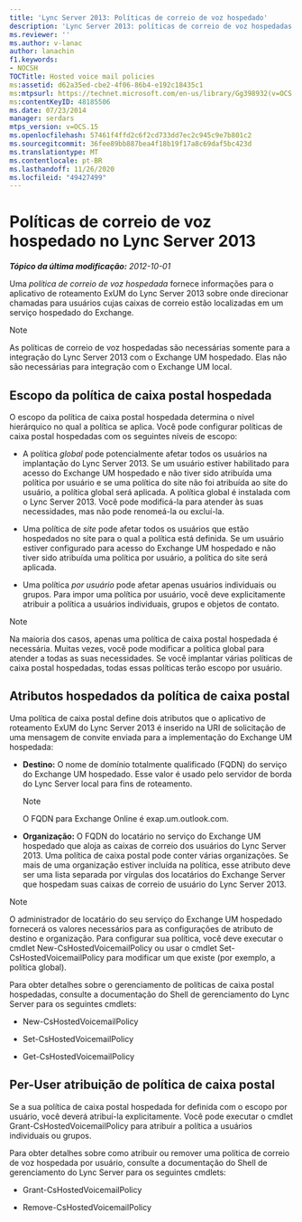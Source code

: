 ```yaml
---
title: 'Lync Server 2013: Políticas de correio de voz hospedado'
description: 'Lync Server 2013: políticas de correio de voz hospedadas.'
ms.reviewer: ''
ms.author: v-lanac
author: lanachin
f1.keywords:
- NOCSH
TOCTitle: Hosted voice mail policies
ms:assetid: d62a35ed-cbe2-4f06-86b4-e192c18435c1
ms:mtpsurl: https://technet.microsoft.com/en-us/library/Gg398932(v=OCS.15)
ms:contentKeyID: 48185506
ms.date: 07/23/2014
manager: serdars
mtps_version: v=OCS.15
ms.openlocfilehash: 57461f4ffd2c6f2cd733dd7ec2c945c9e7b801c2
ms.sourcegitcommit: 36fee89bb887bea4f18b19f17a8c69daf5bc423d
ms.translationtype: MT
ms.contentlocale: pt-BR
ms.lasthandoff: 11/26/2020
ms.locfileid: "49427499"
---
```

# <a name="hosted-voice-mail-policies-in-lync-server-2013"></a>Políticas de correio de voz hospedado no Lync Server 2013

<div data-xmlns="http://www.w3.org/1999/xhtml">

<div class="topic" data-xmlns="http://www.w3.org/1999/xhtml" data-msxsl="urn:schemas-microsoft-com:xslt" data-cs="https://msdn.microsoft.com/">

<div data-asp="https://msdn2.microsoft.com/asp">



</div>

<div id="mainSection">

<div id="mainBody">

<span> </span>

_**Tópico da última modificação:** 2012-10-01_

Uma *política de correio de voz hospedada* fornece informações para o aplicativo de roteamento ExUM do Lync Server 2013 sobre onde direcionar chamadas para usuários cujas caixas de correio estão localizadas em um serviço hospedado do Exchange.

<div>


> [!NOTE]  
> As políticas de correio de voz hospedadas são necessárias somente para a integração do Lync Server 2013 com o Exchange UM hospedado. Elas não são necessárias para integração com o Exchange UM local.



</div>

<div>

## <a name="hosted-voice-mail-policy-scope"></a>Escopo da política de caixa postal hospedada

O escopo da política de caixa postal hospedada determina o nível hierárquico no qual a política se aplica. Você pode configurar políticas de caixa postal hospedadas com os seguintes níveis de escopo:

  - A política *global* pode potencialmente afetar todos os usuários na implantação do Lync Server 2013. Se um usuário estiver habilitado para acesso do Exchange UM hospedado e não tiver sido atribuída uma política por usuário e se uma política do site não foi atribuída ao site do usuário, a política global será aplicada. A política global é instalada com o Lync Server 2013. Você pode modificá-la para atender às suas necessidades, mas não pode renomeá-la ou excluí-la.

  - Uma política de *site* pode afetar todos os usuários que estão hospedados no site para o qual a política está definida. Se um usuário estiver configurado para acesso do Exchange UM hospedado e não tiver sido atribuída uma política por usuário, a política do site será aplicada.

  - Uma política *por usuário* pode afetar apenas usuários individuais ou grupos. Para impor uma política por usuário, você deve explicitamente atribuir a política a usuários individuais, grupos e objetos de contato.

<div>


> [!NOTE]  
> Na maioria dos casos, apenas uma política de caixa postal hospedada é necessária. Muitas vezes, você pode modificar a política global para atender a todas as suas necessidades. Se você implantar várias políticas de caixa postal hospedadas, todas essas políticas terão escopo por usuário.



</div>

</div>

<div>

## <a name="hosted-voice-mail-policy-attributes"></a>Atributos hospedados da política de caixa postal

Uma política de caixa postal define dois atributos que o aplicativo de roteamento ExUM do Lync Server 2013 é inserido na URI de solicitação de uma mensagem de convite enviada para a implementação do Exchange UM hospedada:

  - **Destino:** O nome de domínio totalmente qualificado (FQDN) do serviço do Exchange UM hospedado. Esse valor é usado pelo servidor de borda do Lync Server local para fins de roteamento.
    
    <div>
    

    > [!NOTE]  
    > O FQDN para Exchange Online é exap.um.outlook.com.

    
    </div>

  - **Organização:** O FQDN do locatário no serviço do Exchange UM hospedado que aloja as caixas de correio dos usuários do Lync Server 2013. Uma política de caixa postal pode conter várias organizações. Se mais de uma organização estiver incluída na política, esse atributo deve ser uma lista separada por vírgulas dos locatários do Exchange Server que hospedam suas caixas de correio de usuário do Lync Server 2013.

<div>


> [!NOTE]  
> O administrador de locatário do seu serviço do Exchange UM hospedado fornecerá os valores necessários para as configurações de atributo de destino e organização. Para configurar sua política, você deve executar o cmdlet New-CsHostedVoicemailPolicy ou usar o cmdlet Set-CsHostedVoicemailPolicy para modificar um que existe (por exemplo, a política global).



</div>

Para obter detalhes sobre o gerenciamento de políticas de caixa postal hospedadas, consulte a documentação do Shell de gerenciamento do Lync Server para os seguintes cmdlets:

  - New-CsHostedVoicemailPolicy

  - Set-CsHostedVoicemailPolicy

  - Get-CsHostedVoicemailPolicy

</div>

<div>

## <a name="per-user-voice-mail-policy-assignment"></a>Per-User atribuição de política de caixa postal

Se a sua política de caixa postal hospedada for definida com o escopo por usuário, você deverá atribuí-la explicitamente. Você pode executar o cmdlet Grant-CsHostedVoicemailPolicy para atribuir a política a usuários individuais ou grupos.

Para obter detalhes sobre como atribuir ou remover uma política de correio de voz hospedada por usuário, consulte a documentação do Shell de gerenciamento do Lync Server para os seguintes cmdlets:

  - Grant-CsHostedVoicemailPolicy

  - Remove-CsHostedVoicemailPolicy

</div>

</div>

<span> </span>

</div>

</div>

</div>

